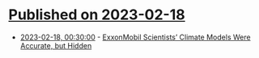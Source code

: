 # [Published on 2023-02-18](index.md)

* [2023-02-18, 00:30:00](https://soylentnews.org/article.pl?sid=23/02/16/1330254&from=rss) - [ExxonMobil Scientists’ Climate Models Were Accurate, but Hidden](https://soylentnews.org/article.pl?sid=23/02/16/1330254&from=rss)
